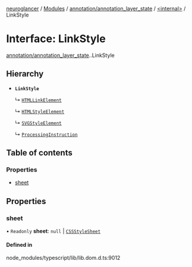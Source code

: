[neuroglancer](../README.md) / [Modules](../modules.md) / [annotation/annotation\_layer\_state](../modules/annotation_annotation_layer_state.md) / [<internal\>](../modules/annotation_annotation_layer_state._internal_.md) / LinkStyle

# Interface: LinkStyle

[annotation/annotation_layer_state](../modules/annotation_annotation_layer_state.md).[<internal>](../modules/annotation_annotation_layer_state._internal_.md).LinkStyle

## Hierarchy

- **`LinkStyle`**

  ↳ [`HTMLLinkElement`](annotation_annotation_layer_state._internal_.HTMLLinkElement.md)

  ↳ [`HTMLStyleElement`](annotation_annotation_layer_state._internal_.HTMLStyleElement.md)

  ↳ [`SVGStyleElement`](annotation_annotation_layer_state._internal_.SVGStyleElement.md)

  ↳ [`ProcessingInstruction`](annotation_annotation_layer_state._internal_.ProcessingInstruction.md)

## Table of contents

### Properties

- [sheet](annotation_annotation_layer_state._internal_.LinkStyle.md#sheet)

## Properties

### sheet

• `Readonly` **sheet**: ``null`` \| [`CSSStyleSheet`](../modules/annotation_annotation_layer_state._internal_.md#cssstylesheet)

#### Defined in

node_modules/typescript/lib/lib.dom.d.ts:9012

